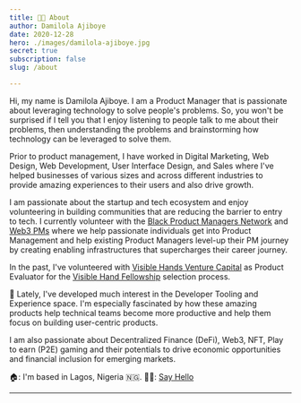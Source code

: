 ```yaml
---
title: 👋🏾 About
author: Damilola Ajiboye
date: 2020-12-28
hero: ./images/damilola-ajiboye.jpg
secret: true
subscription: false
slug: /about

---
```



Hi, my name is Damilola Ajiboye. I am a Product Manager that is passionate about leveraging technology to solve people's problems. So, you won't be surprised if I tell you that I enjoy listening to people talk to me about their problems, then understanding the problems and brainstorming how technology can be leveraged to solve them.

Prior to product management, I have worked in Digital Marketing, Web Design, Web Development, User Interface Design, and Sales where I've helped businesses of various sizes and across different industries to provide amazing experiences to their users and also drive growth. 

I am passionate about the startup and tech ecosystem and enjoy volunteering in building communities that are reducing the barrier to entry to tech. I currently volunteer with the [Black Product Managers Network](https://www.blackproductmanagers.com/) and [Web3 PMs](https://web3pms.substack.com/) where we help passionate individuals get into Product Management and help existing Product Managers level-up their PM journey by creating enabling infrastructures that supercharges their career journey. 

In the past, I've volunteered with [Visible Hands Venture Capital](https://www.visiblehands.vc/) as Product Evaluator for the [Visible Hand Fellowship](https://www.visiblehands.vc/fellowship) selection process.


🚀 Lately, I've developed much interest in the Developer Tooling and Experience space. I'm especially fascinated by how these amazing products help technical teams become more productive and help them focus on building user-centric products. 

I am also passionate about Decentralized Finance (DeFi), Web3, NFT, Play to earn (P2E) gaming and their potentials to drive economic opportunities and financial inclusion for emerging markets.


🏠: I'm based in Lagos, Nigeria 🇳🇬.
👋🏾: [Say Hello](https://www.damilolaa.xyz/authors/damilola-ajiboye)

<hr/>

<!-- Hi, my name is Damilola Ajiboye. I’m a Product Manager passionate about building user-centric products.

Before Product Management, I’ve been a web designer, a developer (front-end) and a digital marketer. The experiences gotten from these roles have been worthwhile in propelling me to be a better PM. 

😎 Off-work, I enjoy working on various projects (_the ones that require me to code, so that I don’t have to learn HTML from scratch again_), reading startup and fundraising news, listening to tech and startup podcast, and playing FIFA 🎮

🎯 I’m Interested in Finance and Investment, Artificial intelligence, and Community building.

🏠 Based in Lagos, Nigeria 🇳🇬. -->